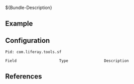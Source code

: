 # 

${Bundle-Description}

## Example

## Configuration

	Pid: com.liferay.tools.sf
	
	Field					Type				Description
		
	
## References

